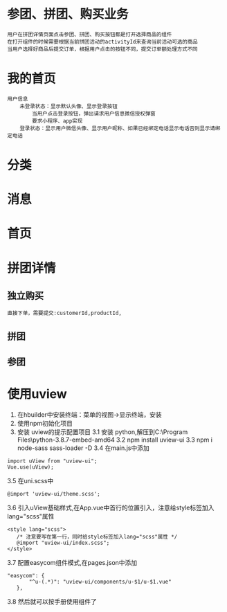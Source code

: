 # 参团、拼团、购买业务
	用户在拼团详情页面点击参团、拼团、购买按钮都是打开选择商品的组件
	在打开组件的时候需要根据当前拼团活动的activityId来查询当前活动可选的商品
	当用户选择好商品后提交订单，根据用户点击的按钮不同，提交订单额处理方式不同
# 

# 我的首页
	用户信息
		未登录状态：显示默认头像、显示登录按钮
			当用户点击登录按钮，弹出请求用户信息微信授权弹窗
			要求小程序、app实现
		登录状态：显示用户微信头像、显示用户昵称、如果已经绑定电话显示电话否则显示请绑定电话
# 分类
# 消息
# 首页
# 拼团详情
## 独立购买
	直接下单，需要提交:customerId,productId,
## 拼团
## 参团
# 使用uview
 1. 在hbuilder中安装终端：菜单的视图->显示终端，安装
 2. 使用npm初始化项目
 3. 安装 uview的提示配置项目
 3.1 安装 python,解压到C:\Program Files\python-3.8.7-embed-amd64
 3.2 npm install uview-ui
 3.3 npm i node-sass sass-loader -D
 3.4 在main.js中添加
 ```
 import uView from "uview-ui";
 Vue.use(uView);
 ```
 3.5 在uni.scss中
 ```
 @import 'uview-ui/theme.scss';
 ```
 3.6 引入uView基础样式,在App.vue中首行的位置引入，注意给style标签加入lang="scss"属性
 ```
 <style lang="scss">
 	/* 注意要写在第一行，同时给style标签加入lang="scss"属性 */
 	@import "uview-ui/index.scss";
 </style>
 ```
 3.7 配置easycom组件模式,在pages.json中添加
 ```
 "easycom": {
 		"^u-(.*)": "uview-ui/components/u-$1/u-$1.vue"
 	},
 ```
 3.8 然后就可以按手册使用组件了